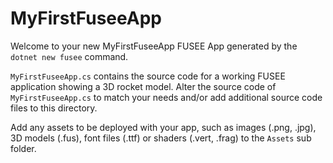 # MyFirstFuseeApp

Welcome to your new MyFirstFuseeApp FUSEE App generated by the `dotnet new fusee` command.

`MyFirstFuseeApp.cs` contains the source code for a working FUSEE application showing 
a 3D rocket model. Alter the source code of `MyFirstFuseeApp.cs` to match your needs 
and/or add additional source code files to this directory.

Add any assets to be deployed with your app, such as images (.png, .jpg), 
3D models (.fus), font files (.ttf) or shaders (.vert, .frag) 
to the `Assets` sub folder.


